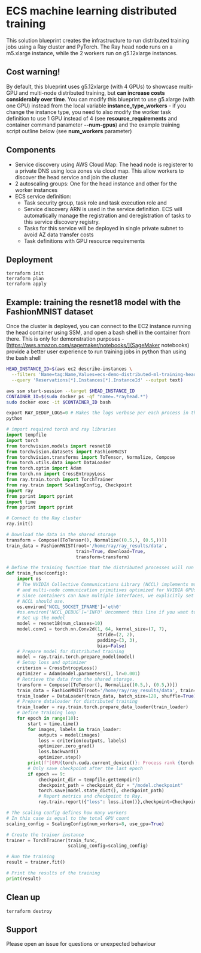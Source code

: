# ECS machine learning distributed training

This solution blueprint creates the infrastructure to run distributed training jobs using a Ray cluster and PyTorch. The Ray head node runs on a m5.xlarge instance, while the 2 workers run on g5.12xlarge instances.

## Cost warning!

By default, this blueprint uses g5.12xlarge (with 4 GPUs) to showcase multi-GPU and multi-node distributed training, but **can increase costs considerably over time**. You can modify this blueprint to use g5.xlarge (with one GPU) instead from the local variable **instance_type_workers** - if you change the instance type, you need to also modify the worker task definition to use 1 GPU instead of 4 (see **resource_requirements** and container command parameter **--num-gpus**) and the example training script outline below (see **num_workers** parameter)

## Components

* Service discovery using AWS Cloud Map: The head node is registerer to a private DNS using loca zones via cloud map. This allow workers to discover the head service and join the cluster
* 2 autoscaling groups: One for the head instance and other for the worker instances
* ECS service definition:
    * Task security group, task role and task execution role and
    * Service discovery ARN is used in the service definition. ECS will automatically manage the registration and deregistration of tasks to this service discovery registry.
    * Tasks for this service will be deployed in single private subnet to avoid AZ data transfer costs
    * Task definitions with GPU resource requirements

## Deployment

```shell
terraform init
terraform plan
terraform apply
```

## Example: training the resnet18 model with the FashionMNIST dataset

Once the cluster is deployed, you can connect to the EC2 instance running the head container using SSM, and open a bash shell in the container from there. This is only for demonstration purposes - [https://aws.amazon.com/sagemaker/notebooks/](SageMaker notebooks) provide a better user experience to run training jobs in python than using the bash shell

```bash
HEAD_INSTANCE_ID=$(aws ec2 describe-instances \
  --filters 'Name=tag:Name,Values=ecs-demo-distributed-ml-training-head' \
  --query 'Reservations[*].Instances[*].InstanceId' --output text)

aws ssm start-session --target $HEAD_INSTANCE_ID
CONTAINER_ID=$(sudo docker ps -qf "name=.*rayhead.*")
sudo docker exec -it $CONTAINER_ID bash
```

```python
export RAY_DEDUP_LOGS=0 # Makes the logs verbose per each process in the training
python

# import required torch and ray libraries
import tempfile
import torch
from torchvision.models import resnet18
from torchvision.datasets import FashionMNIST
from torchvision.transforms import ToTensor, Normalize, Compose
from torch.utils.data import DataLoader
from torch.optim import Adam
from torch.nn import CrossEntropyLoss
from ray.train.torch import TorchTrainer
from ray.train import ScalingConfig, Checkpoint
import ray
from pprint import pprint
import time
from pprint import pprint

# Connect to the Ray cluster
ray.init()

# Download the data in the shared storage
transform = Compose([ToTensor(), Normalize((0.5,), (0.5,))])
train_data = FashionMNIST(root='/home/ray/ray_results/data',
                          train=True, download=True,
                          transform=transform)

# Define the training function that the distributed processes will run
def train_func(config):
    import os
    # The NVIDIA Collective Communications Library (NCCL) implements multi-GPU
    # and multi-node communication primitives optimized for NVIDIA GPUs.
    # Since containers can have multiple interfaces, we explicitly set which one
    # NCCL should use.
    os.environ['NCCL_SOCKET_IFNAME']='eth0'
    #os.environ['NCCL_DEBUG']='INFO' Uncomment this line if you want to debug NCCL
    # Set up the model
    model = resnet18(num_classes=10)
    model.conv1 = torch.nn.Conv2d(1, 64, kernel_size=(7, 7),
                                  stride=(2, 2),
                                  padding=(3, 3),
                                  bias=False)
    # Prepare model for distributed training
    model = ray.train.torch.prepare_model(model)
    # Setup loss and optimizer
    criterion = CrossEntropyLoss()
    optimizer = Adam(model.parameters(), lr=0.001)
    # Retrieve the data from the shared storage.
    transform = Compose([ToTensor(), Normalize((0.5,), (0.5,))])
    train_data = FashionMNIST(root='/home/ray/ray_results/data', train=True, download=False, transform=transform)
    train_loader = DataLoader(train_data, batch_size=128, shuffle=True)
    # Prepare dataloader for distributed training
    train_loader = ray.train.torch.prepare_data_loader(train_loader)
    # Define training loop
    for epoch in range(10):
        start = time.time()
        for images, labels in train_loader:
            outputs = model(images)
            loss = criterion(outputs, labels)
            optimizer.zero_grad()
            loss.backward()
            optimizer.step()
        print(f"[GPU{torch.cuda.current_device()}: Process rank {torch.distributed.get_rank()}] | [Epoch {epoch} | Batchsize: {128} | Steps: {len(train_loader)} | Total epoch time: {time.time()-start}]")
        # Only save checkpoint after the last epoch
        if epoch == 9:
            checkpoint_dir = tempfile.gettempdir()  
            checkpoint_path = checkpoint_dir + "/model.checkpoint"
            torch.save(model.state_dict(), checkpoint_path)
            # Report metrics and checkpoint to Ray.
            ray.train.report({"loss": loss.item()},checkpoint=Checkpoint.from_directory(checkpoint_dir))

# The scaling config defines how many workers
# In this case is equal to the total GPU count  
scaling_config = ScalingConfig(num_workers=8, use_gpu=True)

# Create the trainer instance
trainer = TorchTrainer(train_func,
                       scaling_config=scaling_config)

# Run the training
result = trainer.fit()

# Print the results of the training
print(result)

```

## Clean up

```shell
terraform destroy
```


## Support

Please open an issue for questions or unexpected behaviour
